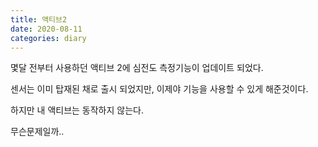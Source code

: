 ```yaml
---
title: 액티브2
date: 2020-08-11
categories: diary
---
```

몇달 전부터 사용하던 액티브 2에 심전도 측정기능이 업데이트 되었다.

센서는 이미 탑재된 채로 출시 되었지만, 이제야 기능을 사용할 수 있게 해준것이다.

하지만 내 액티브는 동작하지 않는다.

무슨문제일까..
